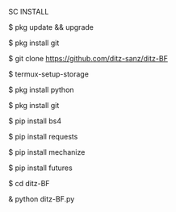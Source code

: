SC INSTALL





$ pkg update && upgrade  

$ pkg install git

$ git clone https://github.com/ditz-sanz/ditz-BF

$ termux-setup-storage  

$ pkg install python  

$ pkg install git  

$ pip install bs4  

$ pip install requests  

$ pip install mechanize  

$ pip install futures  

$ cd ditz-BF

& python ditz-BF.py

